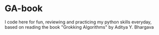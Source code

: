 # GA-book
I code here for fun, reviewing and practicing my python skills everyday, based on reading the book "Grokking Algorithms" by Aditya Y. Bhargava
